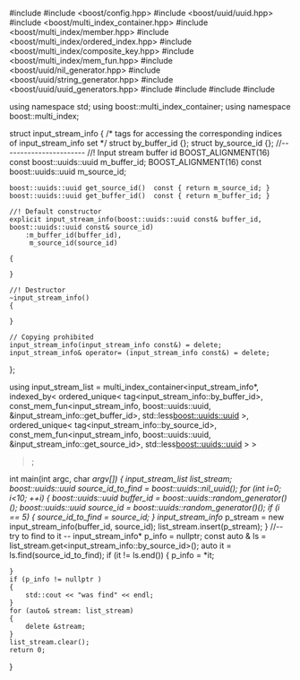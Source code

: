 #include <iostream>
#include <boost/config.hpp>
#include <boost/uuid/uuid.hpp>
#include <boost/multi_index_container.hpp>
#include <boost/multi_index/member.hpp>
#include <boost/multi_index/ordered_index.hpp>
#include <boost/multi_index/composite_key.hpp>
#include <boost/multi_index/mem_fun.hpp>
#include <boost/uuid/nil_generator.hpp>
#include <boost/uuid/string_generator.hpp>
#include <boost/uuid/uuid_generators.hpp>
#include <memory>
#include <utility>
#include <cassert>
#include <functional>

using namespace std;
using boost::multi_index_container;
using namespace boost::multi_index;

struct input_stream_info
{
	/* tags for accessing the corresponding indices of input_stream_info set */
	struct by_buffer_id {};
	struct by_source_id {};
	//-----------------------
	//! Input stream buffer id
	BOOST_ALIGNMENT(16) const boost::uuids::uuid m_buffer_id;
	BOOST_ALIGNMENT(16) const boost::uuids::uuid m_source_id;

	boost::uuids::uuid get_source_id()	const {	return m_source_id;	}
	boost::uuids::uuid get_buffer_id()	const {	return m_buffer_id;	}

	//! Default constructor
	explicit input_stream_info(boost::uuids::uuid const& buffer_id, boost::uuids::uuid const& source_id)
		:m_buffer_id(buffer_id),
		 m_source_id(source_id)

	{

	}

	//! Destructor
	~input_stream_info()
	{

	}

	// Copying prohibited
	input_stream_info(input_stream_info const&) = delete;
	input_stream_info& operator= (input_stream_info const&) = delete;
};

using input_stream_list = multi_index_container<input_stream_info*,
	indexed_by<
		ordered_unique<
			tag<input_stream_info::by_buffer_id>, const_mem_fun<input_stream_info, boost::uuids::uuid, &input_stream_info::get_buffer_id>,
			std::less<boost::uuids::uuid>
		>,
		ordered_unique<
			tag<input_stream_info::by_source_id>, const_mem_fun<input_stream_info, boost::uuids::uuid, &input_stream_info::get_source_id>,
			std::less<boost::uuids::uuid>
		>
	>
>;

int main(int argc, char *argv[])
{
	input_stream_list list_stream;
	boost::uuids::uuid source_id_to_find = boost::uuids::nil_uuid();
	for (int i=0; i<10; ++i)
	{
		boost::uuids::uuid buffer_id = boost::uuids::random_generator()();
		boost::uuids::uuid source_id = boost::uuids::random_generator()();
		if (i == 5)
		{
			source_id_to_find = source_id;
		}
		input_stream_info* p_stream = new input_stream_info(buffer_id, source_id);
		list_stream.insert(p_stream);
	}
	//-- try to find to it --
	input_stream_info* p_info = nullptr;
	const auto & ls = list_stream.get<input_stream_info::by_source_id>();
	auto it = ls.find(source_id_to_find);
	if (it != ls.end())
	{
		p_info = *it;
		
	}
	if (p_info != nullptr ) 
	{
	    std::cout << "was find" << endl;	    
	}
	for (auto& stream: list_stream)
	{
	    delete &stream;
	}
	list_stream.clear();
	return 0;
}
